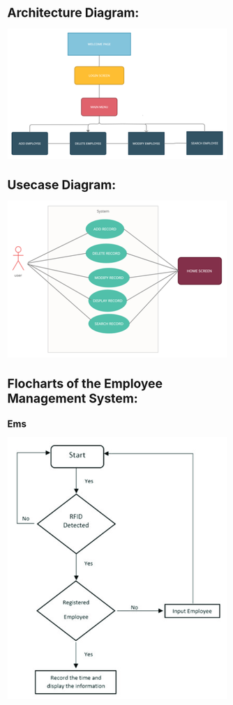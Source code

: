 # Architecture Diagram:
<img src="https://github.com/Sowmika26/Miniproject/blob/main/Designs/Architecture%20Design.png">


# Usecase Diagram:
<img src="https://github.com/Sowmika26/Miniproject/blob/main/Designs/Usercase%20Diagram.png">


# Flocharts of the Employee Management System:
## Ems
<img src="https://github.com/Sowmika26/Miniproject/blob/main/Designs/Flowchart.png">
